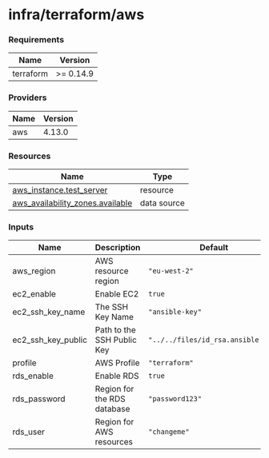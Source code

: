 # infra/terraform/aws

<!-- BEGIN_TF_DOCS -->
### Requirements

| Name | Version |
|------|---------|
| terraform | >= 0.14.9 |

### Providers

| Name | Version |
|------|---------|
| aws | 4.13.0 |

### Resources

| Name | Type |
|------|------|
| [aws_instance.test_server](https://registry.terraform.io/providers/hashicorp/aws/latest/docs/resources/instance) | resource |
| [aws_availability_zones.available](https://registry.terraform.io/providers/hashicorp/aws/latest/docs/data-sources/availability_zones) | data source |

### Inputs

| Name | Description | Default | Required |
|------|-------------|---------|:--------:|
| aws\_region | AWS resource region | `"eu-west-2"` | no |
| ec2\_enable | Enable EC2 | `true` | no |
| ec2\_ssh\_key\_name | The SSH Key Name | `"ansible-key"` | no |
| ec2\_ssh\_key\_public | Path to the SSH Public Key | `"../../files/id_rsa.ansible.pub"` | no |
| profile | AWS Profile | `"terraform"` | no |
| rds\_enable | Enable RDS | `true` | no |
| rds\_password | Region for the RDS database | `"password123"` | no |
| rds\_user | Region for AWS resources | `"changeme"` | no |
<!-- END_TF_DOCS -->
